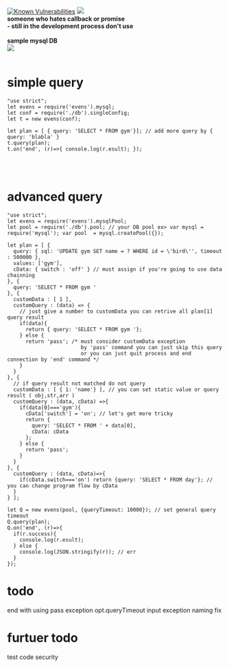 <a href="https://snyk.io/test/github/xexi/evens"><img src="https://snyk.io/test/github/xexi/evens/badge.svg" alt="Known Vulnerabilities" data-canonical-src="https://snyk.io/test/github/xexi/evens" style="max-width:100%;"></a>
<img src="http://postfiles5.naver.net/MjAxNzAzMTVfMjMz/MDAxNDg5NTY4NjY0OTEw.NW1l-5VOppvl5pdxBfUnBJGv5bmnM7NM6sPoUr4fNQwg.c44oVld7u1gitW1YDpk-B9qGKrTKlkqSrfkjGpQyllYg.PNG.synth9/ev.PNG?type=w2"></img>
<br><b>someone who hates callback or promise</b>
<br><b> - still in the development process don't use </b>
<br><br>
<b>sample mysql DB</b>
<br>
<img src="http://postfiles12.naver.net/MjAxNzAzMjJfNSAg/MDAxNDkwMTUwODY4MTQ4.Z5KxDrrNyRgB42XJMAkGEPAT88DD8nWrhaHgWWQdNQsg.g9mqlU1JUriax-jNoBElUIfiyVRiXgVSz7V0uj9dmU4g.PNG.synth9/dd.PNG?type=w2"></img>
<br><br>

# simple query
```
"use strict";
let evens = require('evens').mysql;
let conf = require('./db').singleConfig;
let t = new evens(conf);

let plan = [ { query: 'SELECT * FROM gym'}]; // add more query by { query: 'blabla' }
t.query(plan);
t.on('end', (r)=>{ console.log(r.esult); });
```
<br><br>

# advanced query
```
"use strict";
let evens = require('evens').mysqlPool;
let pool = require('./db').pool; // your DB pool ex> var mysql = require('mysql'); var pool  = mysql.createPool({});

let plan = [ {
  query: { sql: 'UPDATE gym SET name = ? WHERE id = \'bird\'', timeout : 500000 },
  values: ['gym'],
  cData: { switch : 'off' } // must assign if you're going to use data chainning
}, {
  query: 'SELECT * FROM gym '
}, {
  customData : [ 1 ],
  customQuery : (data) => {
    // just give a number to customData you can retrive all plan[1] query result 
    if(data){
      return { query: 'SELECT * FROM gym '};
    } else {
      return 'pass'; /* must consider customData exception 
                        by 'pass' command you can just skip this query
                        or you can just quit process and end connection by 'end' command */
    }
  }
}, {
  // if query result not matched do not query
  customData : [ { 1: 'name'} ], // you can set static value or query result ( obj,str,arr )
  customQuery : (data, cData) =>{
    if(data[0]==='gym'){
      cData['switch'] = 'on'; // let's get more tricky
      return {
        query: 'SELECT * FROM ' + data[0],
        cData: cData 
      };
    } else {
      return 'pass'; 
    }
  }
}, {
  customQuery : (data, cData)=>{
    if(cData.switch==='on') return {query: 'SELECT * FROM day'}; // you can change program flow by cData   
  }
} ];

let Q = new evens(pool, {queryTimeout: 10000}); // set general query timeout
Q.query(plan);
Q.on('end', (r)=>{
  if(r.success){
    console.log(r.esult);    
  } else {
    console.log(JSON.stringify(r)); // err
  }
});
```

# todo
end with using pass exception
opt.queryTimeout input exception
naming fix

# furtuer todo 
test code
security 